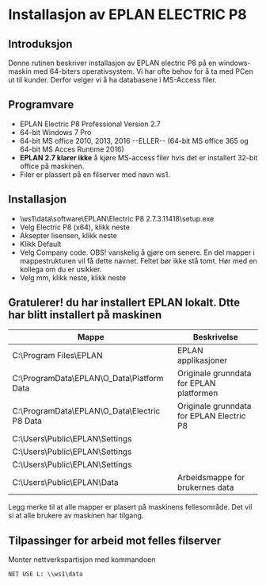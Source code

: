 # Installasjon av EPLAN ELECTRIC P8

## Introduksjon
Denne rutinen beskriver installasjon av EPLAN electric P8 på en windows-maskin med 64-biters operativsystem. Vi har ofte behov for å ta med PCen ut til kunder. Derfor velger vi å ha databasene i MS-Access filer.

## Programvare
- EPLAN Electric P8 Professional Version 2.7
- 64-bit Windows 7 Pro
- 64-bit MS office 2010, 2013, 2016 --ELLER-- (64-bit MS office 365 og 64-bit MS Acces Runtime 2016)
- <B>EPLAN 2.7 klarer ikke</B> å kjøre MS-access filer hvis det er installert 32-bit office på maskinen.
- Filer er plassert på en filserver med navn ws1.

## Installasjon
- \\ws1\data\software\EPLAN\Electric P8 2.7.3.11418\setup.exe
- Velg Electric P8 (x64), klikk neste
- Aksepter lisensen, klikk neste
- Klikk Default
- Velg Company code. OBS! vanskelig å gjøre om senere. En del mapper i mappestrukturen vil få dette navnet. Feltet bør ikke stå tomt. Hør med en kollega om du er usikker.
- Velg mm, klikk neste, klikk neste

## Gratulerer! du har installert EPLAN lokalt. Dtte har blitt installert på maskinen
Mappe | Beskrivelse
--- | --- 
C:\Program Files\EPLAN | EPLAN applikasjoner
C:\ProgramData\EPLAN\O_Data\Platform Data | Originale grunndata for EPLAN platformen
C:\ProgramData\EPLAN\O_Data\Electric P8 Data | Originale grunndata for EPLAN Electric P8
C:\Users\Public\EPLAN\Settings | 
C:\Users\Public\EPLAN\Settings | 
C:\Users\Public\EPLAN\Settings | 
C:\Users\Public\EPLAN\Data | Arbeidsmappe for brukernes data

Legg merke til at alle mapper er plasert på maskinens fellesområde. Det vil si at alle brukere av maskinen har tilgang.

## Tilpassinger for arbeid mot felles filserver
Monter nettverkspartisjon med kommandoen
```cmd
NET USE L: \\ws1\data
```
